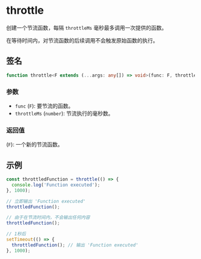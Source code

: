 # throttle

创建一个节流函数，每隔 `throttleMs` 毫秒最多调用一次提供的函数。

在等待时间内，对节流函数的后续调用不会触发原始函数的执行。

## 签名

```typescript
function throttle<F extends (...args: any[]) => void>(func: F, throttleMs: number): F;
```

### 参数

- `func` (`F`): 要节流的函数。
- `throttleMs` (`number`): 节流执行的毫秒数。

### 返回值

(`F`): 一个新的节流函数。

## 示例

```typescript
const throttledFunction = throttle(() => {
  console.log('Function executed');
}, 1000);

// 立即输出 'Function executed'
throttledFunction();

// 由于在节流时间内，不会输出任何内容
throttledFunction();

// 1秒后
setTimeout(() => {
  throttledFunction(); // 输出 'Function executed'
}, 1000);
```
